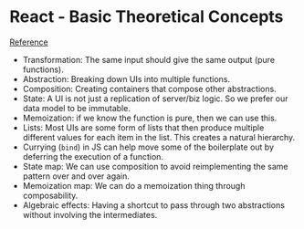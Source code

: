 # React - Basic Theoretical Concepts
[Reference](https://github.com/reactjs/react-basic)

- Transformation: The same input should give the same output (pure functions).
- Abstraction: Breaking down UIs into multiple functions.
- Composition: Creating containers that compose other abstractions.
- State: A UI is not just a replication of server/biz logic. So we prefer our data model to be immutable.
- Memoization: if we know the function is pure, then we can use this.
- Lists: Most UIs are some form of lists that then produce multiple different values for each item in the list. This creates a natural hierarchy.
- Currying (`bind`) in JS can help move some of the boilerplate out by deferring the execution of a function.
- State map: We can use composition to avoid reimplementing the same pattern over and over again.
- Memoization map: We can do a memoization thing through composability.
- Algebraic effects: Having a shortcut to pass through two abstractions without involving the intermediates.
